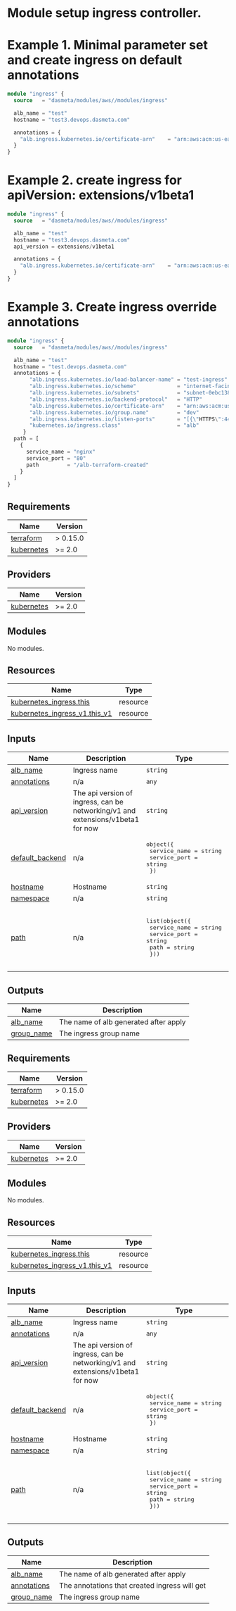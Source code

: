 # Module setup ingress controller.

# Example 1. Minimal parameter set and create ingress on default annotations

```terraform
module "ingress" {
  source   = "dasmeta/modules/aws//modules/ingress"

  alb_name = "test"
  hostname = "test3.devops.dasmeta.com"

  annotations = {
    "alb.ingress.kubernetes.io/certificate-arn"    = "arn:aws:acm:us-east-1:5********68:certificate/a55ee6eb****1706"
  }
}
```

# Example 2. create ingress for apiVersion: extensions/v1beta1

```terraform
module "ingress" {
  source   = "dasmeta/modules/aws//modules/ingress"

  alb_name = "test"
  hostname = "test3.devops.dasmeta.com"
  api_version = extensions/v1beta1

  annotations = {
    "alb.ingress.kubernetes.io/certificate-arn"    = "arn:aws:acm:us-east-1:5********68:certificate/a55ee6eb****1706"
  }
}
```

# Example 3. Create ingress override annotations

```terraform
module "ingress" {
  source   = "dasmeta/modules/aws//modules/ingress"

  alb_name = "test"
  hostname = "test.devops.dasmeta.com"
  annotations = {
       "alb.ingress.kubernetes.io/load-balancer-name" = "test-ingress"
       "alb.ingress.kubernetes.io/scheme"             = "internet-facing"
       "alb.ingress.kubernetes.io/subnets"            = "subnet-0ebc13842a5f, subnet-05b72a3769b, subnet-0da2ece4bb4229"
       "alb.ingress.kubernetes.io/backend-protocol"   = "HTTP"
       "alb.ingress.kubernetes.io/certificate-arn"    = "arn:aws:acm:us-east-1:5********68:certificate/a55ee6eb****1706"
       "alb.ingress.kubernetes.io/group.name"         = "dev"
       "alb.ingress.kubernetes.io/listen-ports"       = "[{\"HTTPS\":443}, {\"HTTPS\":80}]"
       "kubernetes.io/ingress.class"                  = "alb"
     }
  path = [
    {
      service_name = "nginx"
      service_port = "80"
      path         = "/alb-terraform-created"
    }
  ]
}
```
<!-- BEGIN_TF_DOCS -->
## Requirements

| Name | Version |
|------|---------|
| <a name="requirement_terraform"></a> [terraform](#requirement\_terraform) | > 0.15.0 |
| <a name="requirement_kubernetes"></a> [kubernetes](#requirement\_kubernetes) | >= 2.0 |

## Providers

| Name | Version |
|------|---------|
| <a name="provider_kubernetes"></a> [kubernetes](#provider\_kubernetes) | >= 2.0 |

## Modules

No modules.

## Resources

| Name | Type |
|------|------|
| [kubernetes_ingress.this](https://registry.terraform.io/providers/hashicorp/kubernetes/latest/docs/resources/ingress) | resource |
| [kubernetes_ingress_v1.this_v1](https://registry.terraform.io/providers/hashicorp/kubernetes/latest/docs/resources/ingress_v1) | resource |

## Inputs

| Name | Description | Type | Default | Required |
|------|-------------|------|---------|:--------:|
| <a name="input_alb_name"></a> [alb\_name](#input\_alb\_name) | Ingress name | `string` | n/a | yes |
| <a name="input_annotations"></a> [annotations](#input\_annotations) | n/a | `any` | `{}` | no |
| <a name="input_api_version"></a> [api\_version](#input\_api\_version) | The api version of ingress, can be networking/v1 and extensions/v1beta1 for now | `string` | `"networking/v1"` | no |
| <a name="input_default_backend"></a> [default\_backend](#input\_default\_backend) | n/a | <pre>object({<br>    service_name = string<br>    service_port = string<br>  })</pre> | <pre>{<br>  "service_name": "dummy",<br>  "service_port": "80"<br>}</pre> | no |
| <a name="input_hostname"></a> [hostname](#input\_hostname) | Hostname | `string` | n/a | yes |
| <a name="input_namespace"></a> [namespace](#input\_namespace) | n/a | `string` | `"default"` | no |
| <a name="input_path"></a> [path](#input\_path) | n/a | <pre>list(object({<br>    service_name = string<br>    service_port = string<br>    path         = string<br>  }))</pre> | <pre>[<br>  {<br>    "path": "/alb-terraform-created",<br>    "service_name": "dummy",<br>    "service_port": "80"<br>  }<br>]</pre> | no |

## Outputs

| Name | Description |
|------|-------------|
| <a name="output_alb_name"></a> [alb\_name](#output\_alb\_name) | The name of alb generated after apply |
| <a name="output_group_name"></a> [group\_name](#output\_group\_name) | The ingress group name |
<!-- END_TF_DOCS -->
<!-- BEGINNING OF PRE-COMMIT-TERRAFORM DOCS HOOK -->
## Requirements

| Name | Version |
|------|---------|
| <a name="requirement_terraform"></a> [terraform](#requirement\_terraform) | > 0.15.0 |
| <a name="requirement_kubernetes"></a> [kubernetes](#requirement\_kubernetes) | >= 2.0 |

## Providers

| Name | Version |
|------|---------|
| <a name="provider_kubernetes"></a> [kubernetes](#provider\_kubernetes) | >= 2.0 |

## Modules

No modules.

## Resources

| Name | Type |
|------|------|
| [kubernetes_ingress.this](https://registry.terraform.io/providers/hashicorp/kubernetes/latest/docs/resources/ingress) | resource |
| [kubernetes_ingress_v1.this_v1](https://registry.terraform.io/providers/hashicorp/kubernetes/latest/docs/resources/ingress_v1) | resource |

## Inputs

| Name | Description | Type | Default | Required |
|------|-------------|------|---------|:--------:|
| <a name="input_alb_name"></a> [alb\_name](#input\_alb\_name) | Ingress name | `string` | n/a | yes |
| <a name="input_annotations"></a> [annotations](#input\_annotations) | n/a | `any` | `{}` | no |
| <a name="input_api_version"></a> [api\_version](#input\_api\_version) | The api version of ingress, can be networking/v1 and extensions/v1beta1 for now | `string` | `"networking/v1"` | no |
| <a name="input_default_backend"></a> [default\_backend](#input\_default\_backend) | n/a | <pre>object({<br>    service_name = string<br>    service_port = string<br>  })</pre> | <pre>{<br>  "service_name": "dummy",<br>  "service_port": "80"<br>}</pre> | no |
| <a name="input_hostname"></a> [hostname](#input\_hostname) | Hostname | `string` | n/a | yes |
| <a name="input_namespace"></a> [namespace](#input\_namespace) | n/a | `string` | `"default"` | no |
| <a name="input_path"></a> [path](#input\_path) | n/a | <pre>list(object({<br>    service_name = string<br>    service_port = string<br>    path         = string<br>  }))</pre> | <pre>[<br>  {<br>    "path": "/alb-terraform-created",<br>    "service_name": "dummy",<br>    "service_port": "80"<br>  }<br>]</pre> | no |

## Outputs

| Name | Description |
|------|-------------|
| <a name="output_alb_name"></a> [alb\_name](#output\_alb\_name) | The name of alb generated after apply |
| <a name="output_annotations"></a> [annotations](#output\_annotations) | The annotations that created ingress will get |
| <a name="output_group_name"></a> [group\_name](#output\_group\_name) | The ingress group name |
<!-- END OF PRE-COMMIT-TERRAFORM DOCS HOOK -->
